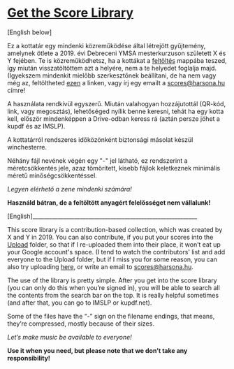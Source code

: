 # [Get the Score Library](mailto:scores@harsona.hu?subject=Score_Library&Subject&body=Please_send_me_the_Score_Library_Thanks)

[English below]

Ez a kottatár egy mindenki közreműködése által létrejött gyűjtemény, amelynek ötlete a 2019. évi Debreceni YMSA mesterkurzuson született X és Y fejében. Te is közreműködhetsz, ha a kottákat a [feltöltés](https://drive.google.com/drive/folders/1pfs4gyP6S_39VI03s-GH8EyXEGYcX-99?usp=sharing) mappába teszed, így miután visszatöltöttem azt a helyére, nem a te helyedet foglalja majd. (Igyekszem mindenkit mielőbb szerkesztőnek beállítani, de ha nem vagy még az, feltöltheted [ezen](https://drive.google.com/drive/folders/19Ju50Ii1CyrQ29IFsO8qf2oNry6YhAZS) a linken, vagy írj egy emailt a scores@harsona.hu címre!

A használata rendkívül egyszerű. Miután valahogyan hozzájutottál (QR-kód, link, vagy megosztás), lehetőséged nyílik benne keresni, tehát ha egy kotta kell, először mindenképpen a Drive-odban keress rá (aztán persze jöhet a kupdf és az IMSLP).

A kottatárról rendszeres időközönként biztonsági másolat készül winchesterre.

Néhány fájl nevének végén egy "-" jel látható, ez rendszerint a méretcsökkentés jele, azaz tömörített, kisebb fájlok keletkeznek minimális méretű minőségcsökkentéssel.

*Legyen elérhető a zene mindenki számára!*

**Használd bátran, de a feltöltött anyagért felelősséget nem vállalunk!**

[English]___________________________________________________________  

This score library is a contribution-based collection, which was created by X and Y in 2019. You can also contribute, if you put your scores into the [Upload](https://drive.google.com/drive/folders/1pfs4gyP6S_39VI03s-GH8EyXEGYcX-99?usp=sharing) folder, so that if I re-uploaded them into their place, it won’t eat up your Google account's space. (I tend to watch the contributors' list and add everyone to the Upload folder, but if I miss you for some reason, you can also try uploading [here](https://drive.google.com/drive/folders/19Ju50Ii1CyrQ29IFsO8qf2oNry6YhAZS), or write an email to scores@harsona.hu.  

The use of the library is pretty simple. After you get into the score library (you can only do this when you’re signed in), you will be able to search all the contents from the search bar on the top. It is really helpful sometimes (and after that, you can go to IMSLP or kupdf.net).

Some of the files have the “-” sign on the filename endings, that means, they’re compressed, mostly because of their sizes.

*Let’s make music be available to everyone!*

**Use it when you need, but please note that we don’t take any responsibility!**